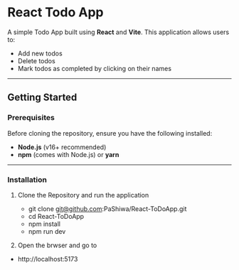 # React Todo App

A simple Todo App built using **React** and **Vite**. This application allows users to:
- Add new todos
- Delete todos
- Mark todos as completed by clicking on their names

---
## Getting Started

### Prerequisites
Before cloning the repository, ensure you have the following installed:
- **Node.js** (v16+ recommended)
- **npm** (comes with Node.js) or **yarn**

---

### Installation

1. Clone the Repository and run the application
   - git clone git@github.com:PaShiwa/React-ToDoApp.git
   - cd React-ToDoApp
   - npm install
   - npm run dev
  
 2. Open the brwser and go to 
   - http://localhost:5173
